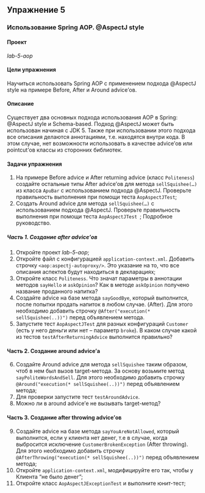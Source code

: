 ## Упражнение 5
### Использование Spring AOP. @AspectJ style
#### Проект
_lab-5-aop_
#### Цели упражнения
Научиться использовать Spring AOP с применением подхода @AspectJ style на примере
Before, After и Around advice’ов.
#### Описание
Существует два основных подхода использования AOP в Spring: @AspectJ style и
Schema-based. Подход @AspectJ может быть использован начиная с JDK 5. Также при
использовании этого подхода все описания делаются аннотациями, т.е. находятся внутри кода.
В этом случае, нет возможности использовать в качестве advice’ов или pointcut’ов классы из
сторонних библиотек.
#### Задачи упражнения
1. На примере Before advice и After returning advice (класс `Politeness`)
создайте остальные типы After advice’ов для метода `sellSquishee(…)`
из класса `ApuBar` с использованием подхода @AspectJ.
Проверьте правильность выполнения при помощи теста `AopAspectJTest`;
2. Создать Around advice для метода `sellSquishee(…)` с использованием подхода
@AspectJ. Проверьте правильность выполнения при помощи теста `AopAspectJTest `;
Подробное руководство.
##### Часть 1. Создание after advice’ов
1. Откройте проект _lab-5-aop_;
2. Откройте файл с конфигурацией `application-context.xml`. Добавить строчку
`<aop:aspectj-autoproxy/>`. Это указание на то, что все описания аспектов
будут находиться в декларациях;
3. Откройте класс `Politeness`. Что значат параметры в аннотации методов
`sayHello` и `askOpinion`? Как в методе `askOpinion` получено название проданного
напитка?
4. Создайте advice на базе метода `sayGoodBye`, который выполнится, после попытки
продать напиток в любом случае. (After). Для этого необходимо добавить строчку
`@After("execution(* sellSquishee(..))")` перед объявлением метода.
5. Запустите тест `AopAspectJTest` для разных конфигураций `Customer` (есть у него
деньги или нет – параметр `broke`). В каком случае какой из тестов
`testAfterReturningAdvice` выполнится правильно?
#### Часть 2. Создание around advice’а
6. Создайте Around advice для метода `sellSquishee` таким образом, чтоб в нем был
вызов target-метода. За основу возьмите метод `sayPoliteWordsAndSell`. Для
этого необходимо добавить строчку `@Around("execution(* sellSquishee(..))")`
перед объявлением метода;
7. Для проверки запустите тест `testAroundAdvice`.
8. Можно ли в around advice’е не вызывать target-метод?
#### Часть 3. Создание after throwing advice’ов
9. Создайте advice на базе метода `sayYouAreNotAllowed`, который выполнится,
если у клиента нет денег, т.е в случае, когда выбросится исключение
`CustomerBrokenException` (After throwing). Для этого необходимо
добавить строчку `@AfterThrowing("execution(* sellSquishee(..))")`
перед объявлением метода;
10. Откройте `application-context.xml`, модифицируйте его так, чтобы у Клиента
“не было денег”;
11. Откройте класс `AopAspectJExceptionTest` и выполните юнит-тест;